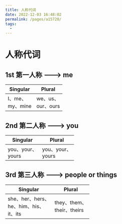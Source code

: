 ```yaml
---
title: 人称代词
date: 2022-12-03 16:48:02
permalink: /pages/a15720/
tags:
  - 
---
```

# 人称代词

## 1st 第一人称 ---> me

| Singular              | Plural                  |
| --------------------- | ----------------------- |
| I、me、<br />my、mine | we、us、<br />our、ours |

## 2nd 第二人称 ---> you

| Singular               | Plural                 |
| ---------------------- | ---------------------- |
| you、your、<br />yours | you、your、<br />yours |

## 3rd 第三人称 ---> people or things

| Singular                                          | Plural                          |
| ------------------------------------------------- | ------------------------------- |
| she、her、hers、<br />he、him、his、<br />it、its | they、them、<br />their、theirs |

